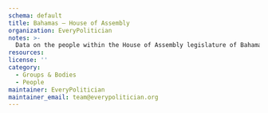 ```yaml
---
schema: default
title: Bahamas — House of Assembly
organization: EveryPolitician
notes: >-
  Data on the people within the House of Assembly legislature of Bahamas.
resources:
license: ''
category:
  - Groups & Bodies
  - People
maintainer: EveryPolitician
maintainer_email: team@everypolitician.org
---
```


